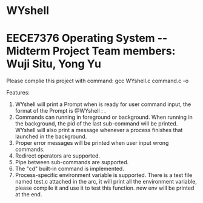 # WYshell
EECE7376 Operating System -- Midterm Project
Team members: Wuji Situ, Yong Yu
==========================================
Please complie this project with command: gcc WYshell.c command.c -o <filename>

Features:
1. WYshell will print a Prompt when is ready for user command input, the format of the Prompt is <Username>@WYshell : <current working directory> .
2. Commands can running in foreground or background. When running in the background, the pid of the last sub-command will be printed. WYshell will also print a message whenever a process finishes that launched in the background. 
3. Proper error messages will be printed when user input wrong commands.
4. Redirect operators are supported.
5. Pipe between sub-commands are supported.
6. The "cd" built-in command is implemented.
7. Process-specific environment variable is supported. There is a test file named test.c attached in the arc, it will print all the environment variable, please compile it and use it to test this function. new env will be printed at the end.
